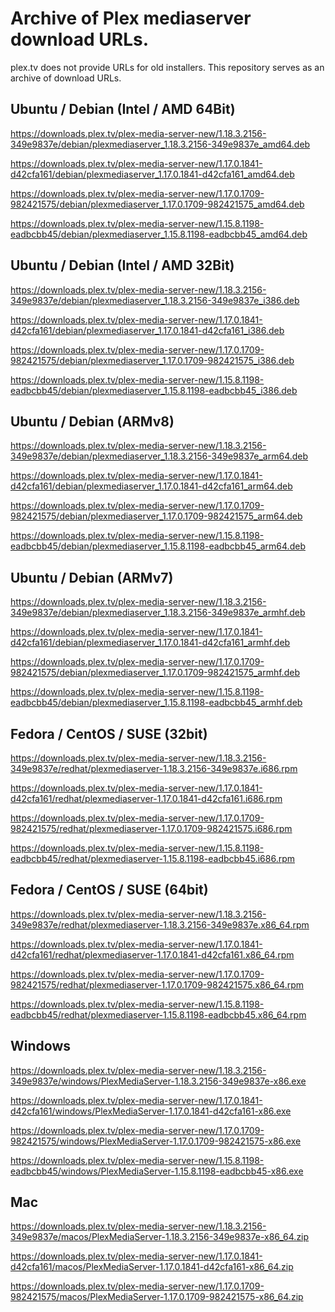 # Archive of Plex mediaserver download URLs.

plex.tv does not provide URLs for old installers. This repository serves as an archive of download URLs.

Ubuntu / Debian (Intel / AMD 64Bit)
----------
https://downloads.plex.tv/plex-media-server-new/1.18.3.2156-349e9837e/debian/plexmediaserver_1.18.3.2156-349e9837e_amd64.deb

https://downloads.plex.tv/plex-media-server-new/1.17.0.1841-d42cfa161/debian/plexmediaserver_1.17.0.1841-d42cfa161_amd64.deb

https://downloads.plex.tv/plex-media-server-new/1.17.0.1709-982421575/debian/plexmediaserver_1.17.0.1709-982421575_amd64.deb

https://downloads.plex.tv/plex-media-server-new/1.15.8.1198-eadbcbb45/debian/plexmediaserver_1.15.8.1198-eadbcbb45_amd64.deb


Ubuntu / Debian (Intel / AMD 32Bit)
----------
https://downloads.plex.tv/plex-media-server-new/1.18.3.2156-349e9837e/debian/plexmediaserver_1.18.3.2156-349e9837e_i386.deb

https://downloads.plex.tv/plex-media-server-new/1.17.0.1841-d42cfa161/debian/plexmediaserver_1.17.0.1841-d42cfa161_i386.deb

https://downloads.plex.tv/plex-media-server-new/1.17.0.1709-982421575/debian/plexmediaserver_1.17.0.1709-982421575_i386.deb

https://downloads.plex.tv/plex-media-server-new/1.15.8.1198-eadbcbb45/debian/plexmediaserver_1.15.8.1198-eadbcbb45_i386.deb


Ubuntu / Debian (ARMv8)
----------
https://downloads.plex.tv/plex-media-server-new/1.18.3.2156-349e9837e/debian/plexmediaserver_1.18.3.2156-349e9837e_arm64.deb

https://downloads.plex.tv/plex-media-server-new/1.17.0.1841-d42cfa161/debian/plexmediaserver_1.17.0.1841-d42cfa161_arm64.deb

https://downloads.plex.tv/plex-media-server-new/1.17.0.1709-982421575/debian/plexmediaserver_1.17.0.1709-982421575_arm64.deb

https://downloads.plex.tv/plex-media-server-new/1.15.8.1198-eadbcbb45/debian/plexmediaserver_1.15.8.1198-eadbcbb45_arm64.deb


Ubuntu / Debian (ARMv7)
----------
https://downloads.plex.tv/plex-media-server-new/1.18.3.2156-349e9837e/debian/plexmediaserver_1.18.3.2156-349e9837e_armhf.deb

https://downloads.plex.tv/plex-media-server-new/1.17.0.1841-d42cfa161/debian/plexmediaserver_1.17.0.1841-d42cfa161_armhf.deb

https://downloads.plex.tv/plex-media-server-new/1.17.0.1709-982421575/debian/plexmediaserver_1.17.0.1709-982421575_armhf.deb

https://downloads.plex.tv/plex-media-server-new/1.15.8.1198-eadbcbb45/debian/plexmediaserver_1.15.8.1198-eadbcbb45_armhf.deb

Fedora / CentOS / SUSE (32bit)
-----
https://downloads.plex.tv/plex-media-server-new/1.18.3.2156-349e9837e/redhat/plexmediaserver-1.18.3.2156-349e9837e.i686.rpm

https://downloads.plex.tv/plex-media-server-new/1.17.0.1841-d42cfa161/redhat/plexmediaserver-1.17.0.1841-d42cfa161.i686.rpm

https://downloads.plex.tv/plex-media-server-new/1.17.0.1709-982421575/redhat/plexmediaserver-1.17.0.1709-982421575.i686.rpm

https://downloads.plex.tv/plex-media-server-new/1.15.8.1198-eadbcbb45/redhat/plexmediaserver-1.15.8.1198-eadbcbb45.i686.rpm



Fedora / CentOS / SUSE (64bit)
-----
https://downloads.plex.tv/plex-media-server-new/1.18.3.2156-349e9837e/redhat/plexmediaserver-1.18.3.2156-349e9837e.x86_64.rpm

https://downloads.plex.tv/plex-media-server-new/1.17.0.1841-d42cfa161/redhat/plexmediaserver-1.17.0.1841-d42cfa161.x86_64.rpm

https://downloads.plex.tv/plex-media-server-new/1.17.0.1709-982421575/redhat/plexmediaserver-1.17.0.1709-982421575.x86_64.rpm

https://downloads.plex.tv/plex-media-server-new/1.15.8.1198-eadbcbb45/redhat/plexmediaserver-1.15.8.1198-eadbcbb45.x86_64.rpm



Windows
-----
https://downloads.plex.tv/plex-media-server-new/1.18.3.2156-349e9837e/windows/PlexMediaServer-1.18.3.2156-349e9837e-x86.exe

https://downloads.plex.tv/plex-media-server-new/1.17.0.1841-d42cfa161/windows/PlexMediaServer-1.17.0.1841-d42cfa161-x86.exe

https://downloads.plex.tv/plex-media-server-new/1.17.0.1709-982421575/windows/PlexMediaServer-1.17.0.1709-982421575-x86.exe

https://downloads.plex.tv/plex-media-server-new/1.15.8.1198-eadbcbb45/windows/PlexMediaServer-1.15.8.1198-eadbcbb45-x86.exe



Mac
-----
https://downloads.plex.tv/plex-media-server-new/1.18.3.2156-349e9837e/macos/PlexMediaServer-1.18.3.2156-349e9837e-x86_64.zip

https://downloads.plex.tv/plex-media-server-new/1.17.0.1841-d42cfa161/macos/PlexMediaServer-1.17.0.1841-d42cfa161-x86_64.zip

https://downloads.plex.tv/plex-media-server-new/1.17.0.1709-982421575/macos/PlexMediaServer-1.17.0.1709-982421575-x86_64.zip
